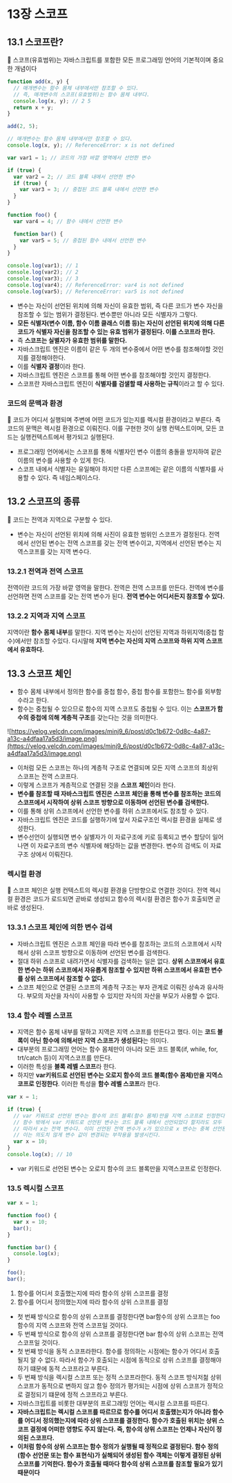 # 13장 스코프

## 13.1 스코프란?

<aside>
📌 스코프(유효범위)는 자바스크립트를 포함한 모든 프로그래밍 언어의 기본적이며 중요한 개념이다

</aside>

```jsx
function add(x, y) {
  // 매개변수는 함수 몸체 내부에서만 참조할 수 있다.
  // 즉, 매개변수의 스코프(유효범위)는 함수 몸체 내부다.
  console.log(x, y); // 2 5
  return x + y;
}

add(2, 5);

// 매개변수는 함수 몸체 내부에서만 참조할 수 있다.
console.log(x, y); // ReferenceError: x is not defined
```

```jsx
var var1 = 1; // 코드의 가장 바깥 영역에서 선언한 변수

if (true) {
  var var2 = 2; // 코드 블록 내에서 선언한 변수
  if (true) {
    var var3 = 3; // 중첩된 코드 블록 내에서 선언한 변수
  }
}

function foo() {
  var var4 = 4; // 함수 내에서 선언한 변수

  function bar() {
    var var5 = 5; // 중첩된 함수 내에서 선언한 변수
  }
}

console.log(var1); // 1
console.log(var2); // 2
console.log(var3); // 3
console.log(var4); // ReferenceError: var4 is not defined
console.log(var5); // ReferenceError: var5 is not defined
```

- 변수는 자신이 선언된 위치에 의해 자신이 유효한 범위, 즉 다른 코드가 변수 자신을 참조할 수 있는 범위가 결정된다. 변수뿐만 아니라 모든 식별자가 그렇다.
- **모든 식별자(변수 이름, 함수 이름 클래스 이름 등)는 자신이 선언된 위치에 의해 다른 코드가 식별자 자신을 참조할 수 있는 유효 범위가 결정된다. 이를 스코프라 한다.**
- 즉 **스코프는 실별자가 유효한 범위를 말한다.**
- 자바스크립트 엔진은 이름이 같은 두 개의 변수중에서 어떤 변수를 참조해야할 것인지를 결정해야한다.
- 이를 **식별자 결정**이라 한다.
- 자바스크립트 엔진은 스코프를 통해 어떤 변수를 참조해야할 것인지 결정한다.
- 스코프란 자바스크립트 엔진이 **식별자를 검샐할 때 사용하는 규칙**이라고 할 수 있다.

### 코드의 문맥과 환경

<aside>
📌 코드가 어디서 실행되며 주변에 어떤 코드가 있는지를 렉시컬 환경이라고 부른다. 즉 코드의 문맥은 렉시컬 환경으로 이뤄진다. 이를 구현한 것이 실행 컨텍스트이며, 모든 코드는 실행컨텍스트에서 평가되고 실행된다.

</aside>

- 프로그래밍 언어에서는 스코프를 통해 식별자인 변수 이름의 충돌을 방지하여 같은 이름의 변수를 사용할 수 있게 한다.
- 스코프 내에서 식별자는 유일해야 하지만 다른 스코프에는 같은 이름의 식별자를 사용할 수 있다. 즉 네임스페이스다.

## 13.2 스코프의 종류

<aside>
📌 코드는 전역과 지역으로 구분할 수 있다.

</aside>

- 변수는 자신이 선언된 위치에 의해 사진이 유효한 범위인 스코프가 결정된다. 전역에서 선언된 변수는 전역 스코프를 갖는 전역 변수이고, 지역에서 선언된 변수는 지역스코프를 갖는 지역 변수다.

### 13.2.1 전역과 전역 스코프

전역이란 코드의 가장 바깥 영역을 말한다. 전역은 전역 스코프를 만든다. 전역에 변수를 선언하면 전역 스코프를 갖는 전역 변수가 된다. **전역 변수는 어디서든지 참조할 수 있다.**

### 13.2.2 지역과 지역 스코프

지역이란 **함수 몸체 내부**를 말한다. 지역 변수는 자신이 선언된 지역과 하위지역(중첩 함수)에서만 참조할 수있다. 다시말해 **지역 변수는 자신의 지역 스코프와 하위 지역 스코프에서 유효하다.**

## 13.3 스코프 체인

- 함수 몸체 내부에서 정의한 함수를 중첩 함수, 중첩 함수를 포함한느 함수를 외부함수라고 한다.
- 함수는 중첩될 수 있으므로 함수의 지역 스코프도 중첩될 수 있다. 이는 **스코프가 함수의 중첩에 의해 계층적 구조**를 갖는다는 것을 의미한다.

![https://velog.velcdn.com/images/minj9_6/post/d0c1b672-0d8c-4a87-a13c-a4dfaa17a5d3/image.png](https://velog.velcdn.com/images/minj9_6/post/d0c1b672-0d8c-4a87-a13c-a4dfaa17a5d3/image.png)

- 이처럼 모든 스코프는 하나의 계층적 구조로 연결되며 모든 지역 스코프의 최상위 스코프는 전역 스코프다.
- 이렇게 스코프가 계층적으로 연결된 것을 **스코프 체인**이라 한다.
- **변수를 참조할 때 자바스크립트 엔진은 스코프 체인을 통해 변수를 참조하는 코드의 스코프에서 시작하여 상위 스코프 방향으로 이동하며 선언된 변수를 검색한다.**
- 이를 통해 상위 스코프에서 선언한 변수를 하위 스코프에서도 참조할 수 있다.
- 자바스크립트 엔진은 코드를 실행하기에 앞서 자료구조인 렉시컬 환경을 실제로 생성한다.
- 변수선언이 실행되면 변수 실별자가 이 자료구조에 키로 등록되고 변수 할당이 일어나면 이 자료구조의 변수 식별자에 해당하는 값을 변경한다. 변수의 검색도 이 자료구조 상에서 이뤄진다.

### 렉시컬 환경

<aside>
📌 스코프 체인은 실행 컨텍스트의 렉시컬 환경을 단방향으로 연결한 것이다. 전역 렉시컬 환경은 코드가 로드되면 곧바로 생성되고 함수의 렉시컬 환경은 함수가 호출되면 곧바로 생성된다.

</aside>

### 13.3.1 스코프 체인에 의한 변수 검색

- 자바스크립트 엔진은 스코프 체인을 따라 변수를 참조하는 코드의 스코프에서 시작해서 상위 스코프 방향으로 이동하며 선언된 변수를 검색한다.
- 절대 하위 스코프로 내려가면서 식별자를 검색하는 일은 없다. **상위 스코프에서 유효한 변수는 하위 스코프에서 자유롭게 참조할 수 있지만 하위 스코프에서 유효한 변수를 상위 스코프에서 참조할 수 없다.**
- 스코프 체인으로 연결된 스코프의 계층적 구조는 부자 관계로 이뤄진 상속과 유사하다. 부모의 자산을 자식이 사용할 수 있지만 자식의 자산을 부모가 사용할 수 없다.

### 13.4 함수 레벨 스코프

- 지역은 함수 몸체 내부를 말하고 지역은 지역 스코프를 만든다고 했다. 이는 **코드 블록이 아닌 함수에 의해서만 지역 스코프가 생성된다**는 의미다.
- 대부분의 프로그래밍 언어는 함수 몸체만이 아니라 모든 코드 블록(if, while, for, trt/catch 등)이 지역스코프를 만든다.
- 이러한 특성을 **블록 레벨 스코프**라 한다.
- 하지만 **var키워드로 선언된 변수는 오로지 함수의 코드 블록(함수 몸체)만을 지역스코프로 인정한다**. 이러한 특성을 **함수 레벨 스코프**라 한다.

```jsx
var x = 1;

if (true) {
  // var 키워드로 선언된 변수는 함수의 코드 블록(함수 몸체)만을 지역 스코프로 인정한다.
  // 함수 밖에서 var 키워드로 선언된 변수는 코드 블록 내에서 선언되었다 할지라도 모두 전역 변수다.
  // 따라서 x는 전역 변수다. 이미 선언된 전역 변수가 x가 있으므로 x 변수는 중복 선언된다.
  // 이는 의도치 않게 변수 값이 변경되는 부작용을 발생시킨다.
  var x = 10;
}
console.log(x); // 10
```

- var 키워드로 선언된 변수는 오로지 함수의 코드 블록만을 지역스코프로 인정한다.

### 13.5 렉시컬 스코프

```jsx
var x = 1;

function foo() {
  var x = 10;
  bar();
}

function bar() {
  console.log(x);
}

foo();
bar();
```

1. 함수를 어디서 호출했는지에 따라 함수의 상위 스코프를 결정
2. 함수를 어디서 정의했는지에 따라 함수의 상위 스코프를 결정

- 첫 번째 방식으로 함수의 상위 스코프를 결정한다면 bar함수의 상위 스코프는 foo함수의 지역 스코프와 전역 스코프일 것이다.
- 두 번째 방식으로 함수의 상위 스코프를 결정한다면 bar 함수의 상위 스코프는 전역 스코프일 것이다.
- 첫 번째 방식을 동적 스코프라한다. 함수를 정의하는 시점에는 함수가 어디서 호출될지 알 수 없다. 따라서 함수가 호출되는 시점에 동적으로 상위 스코프를 결정해야 하기 떄문에 동적 스코프라고 부른다.
- 두 번째 방식을 렉시컬 스코프 또는 정적 스코프라한다. 동적 스코프 방식저첢 상위 스코프가 동적으로 변하지 않고 함수 정의가 평가되는 시점에 상위 스코프가 정적으로 결정되기 떄문에 정적 스코프라고 부른다.
- 자바스크립트를 비롯한 대부분의 프로그래밍 언어는 렉시컬 스코프를 따른다.
- **자바스크립트는 렉시컬 스코프를 따르므로 함수를 어디서 호출했는지가 아니라 함수를 어디서 정의했는지에 따라 상위 스코프를 결정한다. 함수가 호출된 위치는 상위 스코프 결정에 어떠한 영향도 주지 않는다. 즉, 함수의 상위 스코프는 언제나 자신이 정의된 스코프다.**
- **이처럼 함수의 상위 스코프는 함수 정의가 실행될 때 정적으로 결정된다. 함수 정의(함수 선언문 또는 함수 표현식)가 실해되어 생성된 함수 객체는 이렇게 결정된 상위 스코프를 기억한다. 함수가 호출될 때마다 함수의 상위 스코프를 참조할 필요가 있기 때문이다**
